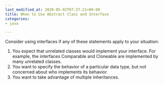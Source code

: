 ```yaml
---
last_modified_at: 2020-05-02T07:37:21+00:00
title: When to Use Abstract Class and Interface
categories:
- java

---
```

Consider using interfaces if any of these statements apply to your situation:

1. You expect that unrelated classes would implement your interface. For example, the interfaces Comparable and Cloneable are implemented by many unrelated classes.
2. You want to specify the behavior of a particular data type, but not concerned about who implements its behavior.
3. You want to take advantage of multiple inheritances.